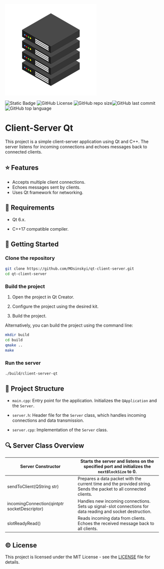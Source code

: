 ![server](images/server.png)

![Static Badge](https://img.shields.io/badge/_6.2-gray?logo=qt) ![GitHub License](https://img.shields.io/github/license/MOsinskyi/client-server-qt?color=blue) ![GitHub repo size](https://img.shields.io/github/repo-size/MOsinskyi/client-server-qt)![GitHub last commit](https://img.shields.io/github/last-commit/MOsinskyi/client-server-qt?color=red)![GitHub top language](https://img.shields.io/github/languages/top/MOsinskyi/client-server-qt?color=orange)


# Client-Server Qt

This project is a simple client-server application using Qt and C++. The server listens for incoming connections and echoes messages back to connected clients.

## :star: Features

* Accepts multiple client connections.
* Echoes messages sent by clients.
* Uses Qt framework for networking.

## 🚧 Requirements

* Qt 6.x.

* C++17 compatible compiler.

## 🧭 Getting Started

### Clone the repository

```bash
git clone https://github.com/MOsinskyi/qt-client-server.git
cd qt-client-server
```

### Build the project

1. Open the project in Qt Creator.

2. Configure the project using the desired kit.

3. Build the project.

Alternatively, you can build the project using the command line:

```bash
mkdir build
cd build
qmake ..
make
```

### Run the server

```bash
./build/client-server-qt
```

## 🧩 Project Structure

* `main.cpp`: Entry point for the application. Initializes the `QApplication` and the `Server`.

* `server.h`: Header file for the `Server` class, which handles incoming connections and data transmission.

* `server.cpp`: Implementation of the `Server` class.

## 🔍 Server Class Overview

| Server Constructor                           | Starts the server and listens on the specified port and initializes the `nextBlockSize` to 0. |
| -------------------------------------------- | ------------------------------------------------------------ |
| sendToClient(QString str)                    | Prepares a data packet with the current time and the provided string. Sends the packet to all connected clients. |
| incomingConnection(qintptr socketDescriptor) | Handles new incoming connections. Sets up signal-slot connections for data reading and socket destruction. |
| slotReadyRead()                              | Reads incoming data from clients. Echoes the received message back to all clients. |

## ©️ License

This project is licensed under the MIT License - see the [LICENSE](LICENSE.txt) file for details.
